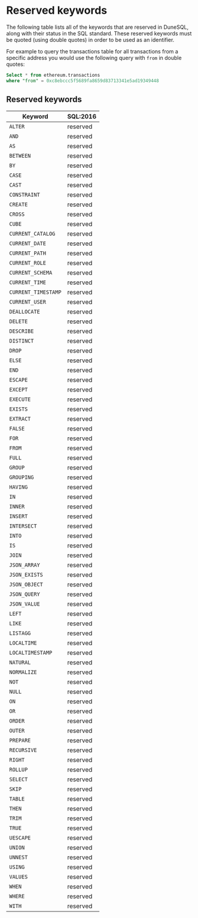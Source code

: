 # Reserved keywords

The following table lists all of the keywords that are reserved in
DuneSQL, along with their status in the SQL standard. These reserved
keywords must be quoted (using double quotes) in order to be used as an
identifier.

For example to query the transactions table for all transactions from a specific address you would use the following query with `from` in double quotes:   
```sql
Select * from ethereum.transactions 
where "from" = 0xc8ebccc5f5689fa8659d83713341e5ad19349448
```

## Reserved keywords

| Keyword       | SQL:2016  |
| --------------- | --------- |
| `ALTER`         | reserved  |
| `AND`           | reserved  |
| `AS`            | reserved  |
| `BETWEEN`       | reserved  |
| `BY`            | reserved  |
| `CASE`          | reserved  |
| `CAST`          | reserved  |
| `CONSTRAINT`    | reserved  |
| `CREATE`        | reserved  |
| `CROSS`         | reserved  |
| `CUBE`          | reserved  |
| `CURRENT_CATALOG` | reserved |
| `CURRENT_DATE`  | reserved  |
| `CURRENT_PATH`  | reserved  |
| `CURRENT_ROLE`  | reserved  |
| `CURRENT_SCHEMA` | reserved |
| `CURRENT_TIME`  | reserved  |
| `CURRENT_TIMESTAMP` | reserved |
| `CURRENT_USER`  | reserved  |
| `DEALLOCATE`    | reserved  |
| `DELETE`        | reserved  |
| `DESCRIBE`      | reserved  |
| `DISTINCT`      | reserved  |
| `DROP`          | reserved  |
| `ELSE`          | reserved  |
| `END`           | reserved  |
| `ESCAPE`        | reserved  |
| `EXCEPT`        | reserved  |
| `EXECUTE`       | reserved  |
| `EXISTS`        | reserved  |
| `EXTRACT`       | reserved  |
| `FALSE`         | reserved  |
| `FOR`           | reserved  |
| `FROM`          | reserved  |
| `FULL`          | reserved  |
| `GROUP`         | reserved  |
| `GROUPING`      | reserved  |
| `HAVING`        | reserved  |
| `IN`            | reserved  |
| `INNER`         | reserved  |
| `INSERT`        | reserved  |
| `INTERSECT`     | reserved  |
| `INTO`          | reserved  |
| `IS`            | reserved  |
| `JOIN`          | reserved  |
| `JSON_ARRAY`    | reserved  |
| `JSON_EXISTS`   | reserved  |
| `JSON_OBJECT`   | reserved  |
| `JSON_QUERY`    | reserved  |
| `JSON_VALUE`    | reserved  |
| `LEFT`          | reserved  |
| `LIKE`          | reserved  |
| `LISTAGG`       | reserved  |
| `LOCALTIME`     | reserved  |
| `LOCALTIMESTAMP` | reserved |
| `NATURAL`       | reserved  |
| `NORMALIZE`     | reserved  |
| `NOT`           | reserved  |
| `NULL`          | reserved  |
| `ON`            | reserved  |
| `OR`            | reserved  |
| `ORDER`         | reserved  |
| `OUTER`         | reserved  |
| `PREPARE`       | reserved  |
| `RECURSIVE`     | reserved  |
| `RIGHT`         | reserved  |
| `ROLLUP`        | reserved  |
| `SELECT`        | reserved  |
| `SKIP`          | reserved  |
| `TABLE`         | reserved  |
| `THEN`          | reserved  |
| `TRIM`          | reserved  |
| `TRUE`          | reserved  |
| `UESCAPE`       | reserved  |
| `UNION`         | reserved  |
| `UNNEST`        | reserved  |
| `USING`         | reserved  |
| `VALUES`        | reserved  |
| `WHEN`          | reserved  |
| `WHERE`         | reserved  |
| `WITH`          | reserved  |                                
